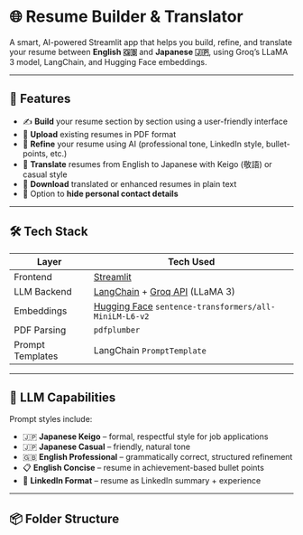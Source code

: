# 🌐 Resume Builder & Translator

A smart, AI-powered Streamlit app that helps you build, refine, and translate your resume between **English 🇬🇧** and **Japanese 🇯🇵**, using Groq’s LLaMA 3 model, LangChain, and Hugging Face embeddings.

---

## 🚀 Features

- ✍️ **Build** your resume section by section using a user-friendly interface  
- 📄 **Upload** existing resumes in PDF format  
- 🤖 **Refine** your resume using AI (professional tone, LinkedIn style, bullet-points, etc.)  
- 🌸 **Translate** resumes from English to Japanese with Keigo (敬語) or casual style  
- 💾 **Download** translated or enhanced resumes in plain text  
- 🔐 Option to **hide personal contact details**

---

## 🛠️ Tech Stack

| Layer        | Tech Used |
|--------------|-----------|
| Frontend     | [Streamlit](https://streamlit.io) |
| LLM Backend  | [LangChain](https://www.langchain.com) + [Groq API](https://groq.com) (LLaMA 3) |
| Embeddings   | [Hugging Face](https://huggingface.co) `sentence-transformers/all-MiniLM-L6-v2` |
| PDF Parsing  | `pdfplumber` |
| Prompt Templates | LangChain `PromptTemplate` |

---

## 🧠 LLM Capabilities

Prompt styles include:
- 🇯🇵 **Japanese Keigo** – formal, respectful style for job applications
- 🇯🇵 **Japanese Casual** – friendly, natural tone
- 🇬🇧 **English Professional** – grammatically correct, structured refinement
- 📋 **English Concise** – resume in achievement-based bullet points
- 💼 **LinkedIn Format** – resume as LinkedIn summary + experience

---

## 📦 Folder Structure


